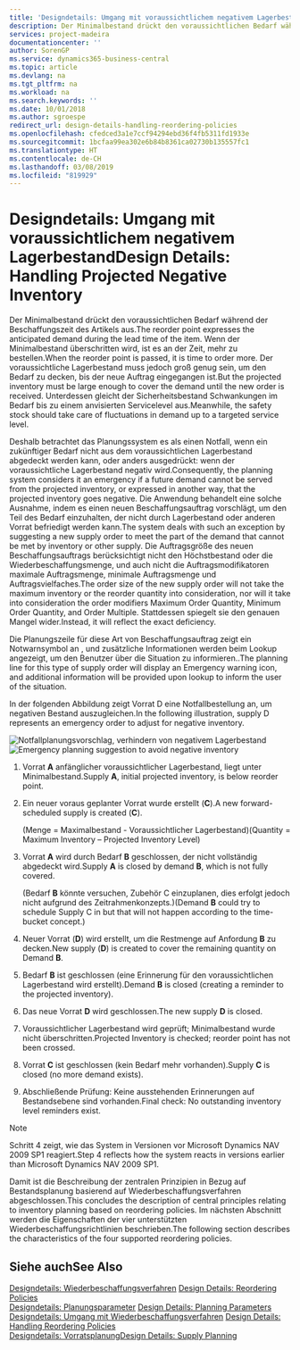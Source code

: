 ```yaml
---
title: 'Designdetails: Umgang mit voraussichtlichem negativem Lagerbestand | Microsoft Docs'
description: Der Minimalbestand drückt den voraussichtlichen Bedarf während der Beschaffungszeit des Artikels aus. Wenn der Minimalbestand überschritten wird, ist es an der Zeit, mehr zu bestellen. Der voraussichtliche Lagerbestand muss jedoch groß genug sein, um den Bedarf zu decken, bis der neue Auftrag eingegangen ist. Unterdessen gleicht der Sicherheitsbestand Schwankungen im Bedarf bis zu einem anvisierten Servicelevel aus.
services: project-madeira
documentationcenter: ''
author: SorenGP
ms.service: dynamics365-business-central
ms.topic: article
ms.devlang: na
ms.tgt_pltfrm: na
ms.workload: na
ms.search.keywords: ''
ms.date: 10/01/2018
ms.author: sgroespe
redirect_url: design-details-handling-reordering-policies
ms.openlocfilehash: cfedced3a1e7ccf94294ebd36f4fb5311fd1933e
ms.sourcegitcommit: 1bcfaa99ea302e6b84b8361ca02730b135557fc1
ms.translationtype: HT
ms.contentlocale: de-CH
ms.lasthandoff: 03/08/2019
ms.locfileid: "819929"
---
```

# <a name="design-details-handling-projected-negative-inventory"></a><span data-ttu-id="bd24e-106">Designdetails: Umgang mit voraussichtlichem negativem Lagerbestand</span><span class="sxs-lookup"><span data-stu-id="bd24e-106">Design Details: Handling Projected Negative Inventory</span></span>
<span data-ttu-id="bd24e-107">Der Minimalbestand drückt den voraussichtlichen Bedarf während der Beschaffungszeit des Artikels aus.</span><span class="sxs-lookup"><span data-stu-id="bd24e-107">The reorder point expresses the anticipated demand during the lead time of the item.</span></span> <span data-ttu-id="bd24e-108">Wenn der Minimalbestand überschritten wird, ist es an der Zeit, mehr zu bestellen.</span><span class="sxs-lookup"><span data-stu-id="bd24e-108">When the reorder point is passed, it is time to order more.</span></span> <span data-ttu-id="bd24e-109">Der voraussichtliche Lagerbestand muss jedoch groß genug sein, um den Bedarf zu decken, bis der neue Auftrag eingegangen ist.</span><span class="sxs-lookup"><span data-stu-id="bd24e-109">But the projected inventory must be large enough to cover the demand until the new order is received.</span></span> <span data-ttu-id="bd24e-110">Unterdessen gleicht der Sicherheitsbestand Schwankungen im Bedarf bis zu einem anvisierten Servicelevel aus.</span><span class="sxs-lookup"><span data-stu-id="bd24e-110">Meanwhile, the safety stock should take care of fluctuations in demand up to a targeted service level.</span></span>  

 <span data-ttu-id="bd24e-111">Deshalb betrachtet das Planungssystem es als einen Notfall, wenn ein zukünftiger Bedarf nicht aus dem voraussichtlichen Lagerbestand abgedeckt werden kann, oder anders ausgedrückt: wenn der voraussichtliche Lagerbestand negativ wird.</span><span class="sxs-lookup"><span data-stu-id="bd24e-111">Consequently, the planning system considers it an emergency if a future demand cannot be served from the projected inventory, or expressed in another way, that the projected inventory goes negative.</span></span> <span data-ttu-id="bd24e-112">Die Anwendung behandelt eine solche Ausnahme, indem es einen neuen Beschaffungsauftrag vorschlägt, um den Teil des Bedarf einzuhalten, der nicht durch Lagerbestand oder anderen Vorrat befriedigt werden kann.</span><span class="sxs-lookup"><span data-stu-id="bd24e-112">The system deals with such an exception by suggesting a new supply order to meet the part of the demand that cannot be met by inventory or other supply.</span></span> <span data-ttu-id="bd24e-113">Die Auftragsgröße des neuen Beschaffungsauftrags berücksichtigt nicht den Höchstbestand oder die Wiederbeschaffungsmenge, und auch nicht die Auftragsmodifikatoren maximale Auftragsmenge, minimale Auftragsmenge und Auftragsvielfaches.</span><span class="sxs-lookup"><span data-stu-id="bd24e-113">The order size of the new supply order will not take the maximum inventory or the reorder quantity into consideration, nor will it take into consideration the order modifiers Maximum Order Quantity, Minimum Order Quantity, and Order Multiple.</span></span> <span data-ttu-id="bd24e-114">Stattdessen spiegelt sie den genauen Mangel wider.</span><span class="sxs-lookup"><span data-stu-id="bd24e-114">Instead, it will reflect the exact deficiency.</span></span>  

 <span data-ttu-id="bd24e-115">Die Planungszeile für diese Art von Beschaffungsauftrag zeigt ein Notwarnsymbol an , und zusätzliche Informationen werden beim Lookup angezeigt, um den Benutzer über die Situation zu informieren..</span><span class="sxs-lookup"><span data-stu-id="bd24e-115">The planning line for this type of supply order will display an Emergency warning icon, and additional information will be provided upon lookup to inform the user of the situation.</span></span>  

 <span data-ttu-id="bd24e-116">In der folgenden Abbildung zeigt Vorrat D eine Notfallbestellung an, um negativen Bestand auszugleichen.</span><span class="sxs-lookup"><span data-stu-id="bd24e-116">In the following illustration, supply D represents an emergency order to adjust for negative inventory.</span></span>  

 <span data-ttu-id="bd24e-117">![Notfallplanungsvorschlag, verhindern von negativem Lagerbestand](media/nav_app_supply_planning_2_negative_inventory.png "Notfallplanungsvorschlag, verhindern von negativem Lagerbestand")</span><span class="sxs-lookup"><span data-stu-id="bd24e-117">![Emergency planning suggestion to avoid negative inventory](media/nav_app_supply_planning_2_negative_inventory.png "Emergency planning suggestion to avoid negative inventory")</span></span>  

1.  <span data-ttu-id="bd24e-118">Vorrat **A** anfänglicher voraussichtlicher Lagerbestand, liegt unter Minimalbestand.</span><span class="sxs-lookup"><span data-stu-id="bd24e-118">Supply **A**, initial projected inventory, is below reorder point.</span></span>  
2.  <span data-ttu-id="bd24e-119">Ein neuer voraus geplanter Vorrat wurde erstellt (**C**).</span><span class="sxs-lookup"><span data-stu-id="bd24e-119">A new forward-scheduled supply is created (**C**).</span></span>  

     <span data-ttu-id="bd24e-120">(Menge = Maximalbestand - Voraussichtlicher Lagerbestand)</span><span class="sxs-lookup"><span data-stu-id="bd24e-120">(Quantity = Maximum Inventory – Projected Inventory Level)</span></span>  
3.  <span data-ttu-id="bd24e-121">Vorrat **A** wird durch Bedarf **B** geschlossen, der nicht vollständig abgedeckt wird.</span><span class="sxs-lookup"><span data-stu-id="bd24e-121">Supply **A** is closed by demand **B**, which is not fully covered.</span></span>  

     <span data-ttu-id="bd24e-122">(Bedarf **B** könnte versuchen, Zubehör C einzuplanen, dies erfolgt jedoch nicht aufgrund des Zeitrahmenkonzepts.)</span><span class="sxs-lookup"><span data-stu-id="bd24e-122">(Demand **B** could try to schedule Supply C in but that will not happen according to the time-bucket concept.)</span></span>  
4.  <span data-ttu-id="bd24e-123">Neuer Vorrat (**D**) wird erstellt, um die Restmenge auf Anfordung **B** zu decken.</span><span class="sxs-lookup"><span data-stu-id="bd24e-123">New supply (**D**) is created to cover the remaining quantity on Demand **B**.</span></span>  
5.  <span data-ttu-id="bd24e-124">Bedarf **B** ist geschlossen (eine Erinnerung für den voraussichtlichen Lagerbestand wird erstellt).</span><span class="sxs-lookup"><span data-stu-id="bd24e-124">Demand **B** is closed (creating a reminder to the projected inventory).</span></span>  
6.  <span data-ttu-id="bd24e-125">Das neue Vorrat **D** wird geschlossen.</span><span class="sxs-lookup"><span data-stu-id="bd24e-125">The new supply **D** is closed.</span></span>  
7.  <span data-ttu-id="bd24e-126">Voraussichtlicher Lagerbestand wird geprüft; Minimalbestand wurde nicht überschritten.</span><span class="sxs-lookup"><span data-stu-id="bd24e-126">Projected Inventory is checked; reorder point has not been crossed.</span></span>  
8.  <span data-ttu-id="bd24e-127">Vorrat **C** ist geschlossen (kein Bedarf mehr vorhanden).</span><span class="sxs-lookup"><span data-stu-id="bd24e-127">Supply **C** is closed (no more demand exists).</span></span>  
9. <span data-ttu-id="bd24e-128">Abschließende Prüfung: Keine ausstehenden Erinnerungen auf Bestandsebene sind vorhanden.</span><span class="sxs-lookup"><span data-stu-id="bd24e-128">Final check: No outstanding inventory level reminders exist.</span></span>  

> [!NOTE]  
>  <span data-ttu-id="bd24e-129">Schritt 4 zeigt, wie das System in Versionen vor Microsoft Dynamics NAV 2009 SP1 reagiert.</span><span class="sxs-lookup"><span data-stu-id="bd24e-129">Step 4 reflects how the system reacts in versions earlier than Microsoft Dynamics NAV 2009 SP1.</span></span>  

 <span data-ttu-id="bd24e-130">Damit ist die Beschreibung der zentralen Prinzipien in Bezug auf Bestandsplanung basierend auf Wiederbeschaffungsverfahren abgeschlossen.</span><span class="sxs-lookup"><span data-stu-id="bd24e-130">This concludes the description of central principles relating to inventory planning based on reordering policies.</span></span> <span data-ttu-id="bd24e-131">Im nächsten Abschnitt werden die Eigenschaften der vier unterstützten Wiederbeschaffungsrichtlinien beschrieben.</span><span class="sxs-lookup"><span data-stu-id="bd24e-131">The following section describes the characteristics of the four supported reordering policies.</span></span>  

## <a name="see-also"></a><span data-ttu-id="bd24e-132">Siehe auch</span><span class="sxs-lookup"><span data-stu-id="bd24e-132">See Also</span></span>  
 <span data-ttu-id="bd24e-133">[Designdetails: Wiederbeschaffungsverfahren](design-details-reordering-policies.md) </span><span class="sxs-lookup"><span data-stu-id="bd24e-133">[Design Details: Reordering Policies](design-details-reordering-policies.md) </span></span>  
 <span data-ttu-id="bd24e-134">[Designdetails: Planungsparameter](design-details-planning-parameters.md) </span><span class="sxs-lookup"><span data-stu-id="bd24e-134">[Design Details: Planning Parameters](design-details-planning-parameters.md) </span></span>  
 <span data-ttu-id="bd24e-135">[Designdetails: Umgang mit Wiederbeschaffungsverfahren](design-details-handling-reordering-policies.md) </span><span class="sxs-lookup"><span data-stu-id="bd24e-135">[Design Details: Handling Reordering Policies](design-details-handling-reordering-policies.md) </span></span>  
 [<span data-ttu-id="bd24e-136">Designdetails: Vorratsplanung</span><span class="sxs-lookup"><span data-stu-id="bd24e-136">Design Details: Supply Planning</span></span>](design-details-supply-planning.md)
